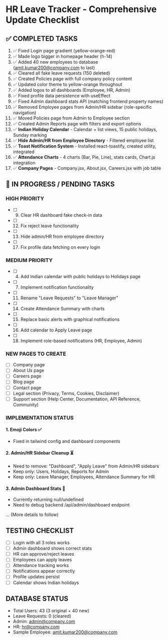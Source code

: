 # HR Leave Tracker - Comprehensive Update Checklist

## ✅ COMPLETED TASKS

1. ✅ Fixed Login page gradient (yellow-orange-red)
2. ✅ Made logo bigger in homepage header (h-14)
3. ✅ Added 40 new employees to database (amit.kumar200@company.com to last)
4. ✅ Cleared all fake leave requests (150 deleted)
5. ✅ Created Policies page with full company policy content
6. ✅ Updated color theme to yellow-orange throughout
7. ✅ Added logos to all dashboards (Employee, HR, Admin)
8. ✅ Fixed profile data persistence with useEffect
9. ✅ Fixed Admin dashboard stats API (matching frontend property names)
10. ✅ Removed Employee pages from Admin/HR sidebar (role-specific navigation)
11. ✅ Moved Policies page from Admin to Employee section
12. ✅ Created Admin Reports page with filters and export options
13. ✅ **Indian Holiday Calendar** - Calendar + list views, 15 public holidays, Sunday marking
14. ✅ **Hide Admin/HR from Employee Directory** - Filtered employee list
15. ✅ **Toast Notification System** - Installed react-toastify, created utility, integrated
16. ✅ **Attendance Charts** - 4 charts (Bar, Pie, Line), stats cards, Chart.js integration
17. ✅ **Company Pages** - Company.jsx, About.jsx, Careers.jsx with job table

## 🔄 IN PROGRESS / PENDING TASKS

### HIGH PRIORITY
- [ ] 9. Clear HR dashboard fake check-in data
- [ ] 12. Fix reject leave functionality
- [ ] 13. Hide admin/HR from employee directory
- [ ] 17. Fix profile data fetching on every login

### MEDIUM PRIORITY  
- [ ] 4. Add Indian calendar with public holidays to Holidays page
- [ ] 7. Implement notification functionality
- [ ] 11. Rename "Leave Requests" to "Leave Manager"
- [ ] 14. Create Attendance Summary with charts
- [ ] 15. Replace basic alerts with graphical notifications
- [ ] 16. Add calendar to Apply Leave page
- [ ] 18. Implement role-based notifications (HR, Employee, Admin)

### NEW PAGES TO CREATE
- [ ] Company page
- [ ] About Us page
- [ ] Careers page
- [ ] Blog page
- [ ] Contact page
- [ ] Legal section (Privacy, Terms, Cookies, Disclaimer)
- [ ] Support section (Help Center, Documentation, API Reference, Community)

### IMPLEMENTATION STATUS

#### 1. Emoji Colors ✅
- Fixed in tailwind config and dashboard components

#### 2. Admin/HR Sidebar Cleanup ⏳
- Need to remove: "Dashboard", "Apply Leave" from Admin/HR sidebars
- Keep only: Users, Holidays, Reports for Admin
- Keep only: Leave Manager, Employees, Attendance Summary for HR

#### 3. Admin Dashboard Stats 🔴
- Currently returning null/undefined
- Need to debug backend /api/admin/dashboard endpoint

... (More details to follow)

## TESTING CHECKLIST
- [ ] Login with all 3 roles works
- [ ] Admin dashboard shows correct stats  
- [ ] HR can approve/reject leaves
- [ ] Employees can apply leaves
- [ ] Attendance tracking works
- [ ] Notifications appear correctly
- [ ] Profile updates persist
- [ ] Calendar shows Indian holidays

## DATABASE STATUS
- Total Users: 43 (3 original + 40 new)
- Leave Requests: 0 (cleared)
- Admin: admin@company.com
- HR: hr@company.com
- Sample Employee: amit.kumar200@company.com
